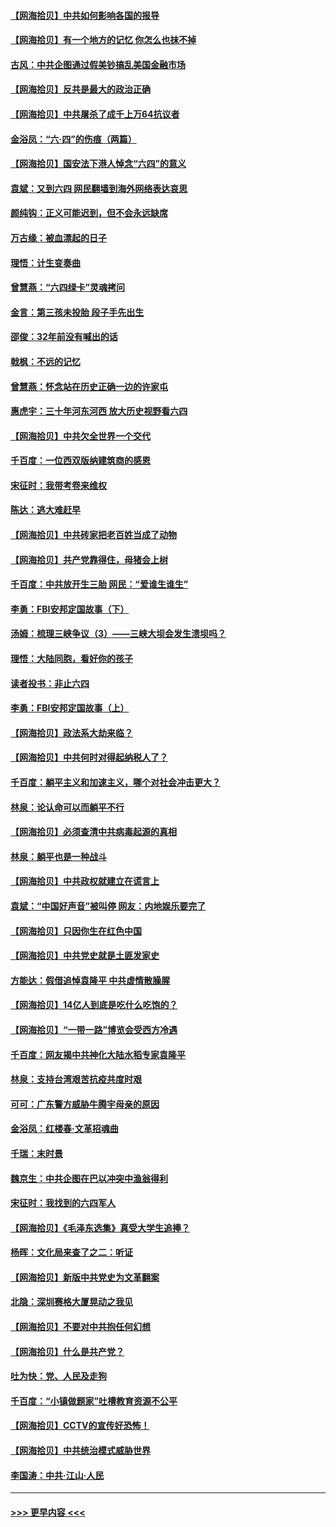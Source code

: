 #### [【网海拾贝】中共如何影响各国的报导](../pages/nsc993/n13012599.md?t=06110052) 
#### [【网海拾贝】有一个地方的记忆 你怎么也抹不掉](../pages/nsc993/n13009802.md?t=06110052) 
#### [古风：中共企图通过假美钞搞乱美国金融市场](../pages/nsc993/n13009626.md?t=06110052) 
#### [【网海拾贝】反共是最大的政治正确](../pages/nsc993/n13007051.md?t=06110052) 
#### [【网海拾贝】中共屠杀了成千上万64抗议者](../pages/nsc993/n13002713.md?t=06110052) 
#### [金浴凤：“六·四”的伤痕（两篇）](../pages/nsc993/n13001719.md?t=06110052) 
#### [【网海拾贝】国安法下港人悼念“六四”的意义](../pages/nsc993/n13001039.md?t=06110052) 
#### [袁斌：又到六四 网民翻墙到海外网络表达哀思](../pages/nsc993/n13000995.md?t=06110052) 
#### [颜纯钩：正义可能迟到，但不会永远缺席](../pages/nsc993/n13000920.md?t=06110052) 
#### [万古缘：被血漂起的日子](../pages/nsc993/n13000914.md?t=06110052) 
#### [理悟：计生变奏曲](../pages/nsc993/n13000414.md?t=06110052) 
#### [曾慧燕：“六四绿卡”灵魂拷问](../pages/nsc993/n13000277.md?t=06110052) 
#### [金言：第三孩未投胎 段子手先出生](../pages/nsc993/n13000215.md?t=06110052) 
#### [邵俊：32年前没有喊出的话](../pages/nsc993/n13000181.md?t=06110052) 
#### [戟枫：不远的记忆](../pages/nsc993/n13000121.md?t=06110052) 
#### [曾慧燕：怀念站在历史正确一边的许家屯](../pages/nsc993/n13000073.md?t=06110052) 
#### [惠虎宇：三十年河东河西 放大历史视野看六四](../pages/nsc993/n13000018.md?t=06110052) 
#### [【网海拾贝】中共欠全世界一个交代](../pages/nsc993/n12998706.md?t=06110052) 
#### [千百度：一位西双版纳建筑商的感恩](../pages/nsc993/n12998487.md?t=06110052) 
#### [宋征时：我带考卷来维权](../pages/nsc993/n12994088.md?t=06110052) 
#### [陈达：逃大难赶早](../pages/nsc993/n12993569.md?t=06110052) 
#### [【网海拾贝】中共砖家把老百姓当成了动物](../pages/nsc993/n12993483.md?t=06110052) 
#### [【网海拾贝】共产党靠得住，母猪会上树](../pages/nsc993/n12990730.md?t=06110052) 
#### [千百度：中共放开生三胎 网民：“爱谁生谁生”](../pages/nsc993/n12990644.md?t=06110052) 
#### [李勇：FBI安邦定国故事（下）](../pages/nsc993/n12987854.md?t=06110052) 
#### [汤姆：梳理三峡争议（3）——三峡大坝会发生溃坝吗？](../pages/nsc993/n12989806.md?t=06110052) 
#### [理悟：大陆同胞，看好你的孩子](../pages/nsc993/n12989778.md?t=06110052) 
#### [读者投书：非止六四](../pages/nsc993/n12989673.md?t=06110052) 
#### [李勇：FBI安邦定国故事（上）](../pages/nsc993/n12987749.md?t=06110052) 
#### [【网海拾贝】政法系大劫来临？](../pages/nsc993/n12987596.md?t=06110052) 
#### [【网海拾贝】中共何时对得起纳税人了？](../pages/nsc993/n12985578.md?t=06110052) 
#### [千百度：躺平主义和加速主义，哪个对社会冲击更大？](../pages/nsc993/n12985512.md?t=06110052) 
#### [林泉：论认命可以而躺平不行](../pages/nsc993/n12985505.md?t=06110052) 
#### [【网海拾贝】必须查清中共病毒起源的真相](../pages/nsc993/n12984276.md?t=06110052) 
#### [林泉：躺平也是一种战斗](../pages/nsc993/n12984194.md?t=06110052) 
#### [【网海拾贝】中共政权就建立在谎言上](../pages/nsc993/n12981880.md?t=06110052) 
#### [袁斌：“中国好声音”被叫停 网友：内地娱乐要完了](../pages/nsc993/n12981826.md?t=06110052) 
#### [【网海拾贝】只因你生在红色中国](../pages/nsc993/n12979096.md?t=06110052) 
#### [【网海拾贝】中共党史就是土匪发家史](../pages/nsc993/n12976478.md?t=06110052) 
#### [方能达：假借追悼袁隆平 中共虚情散臊腥](../pages/nsc993/n12976396.md?t=06110052) 
#### [【网海拾贝】14亿人到底是吃什么吃饱的？](../pages/nsc993/n12974125.md?t=06110052) 
#### [【网海拾贝】“一带一路”博览会受西方冷遇](../pages/nsc993/n12971787.md?t=06110052) 
#### [千百度：网友揭中共神化大陆水稻专家袁隆平](../pages/nsc993/n12971733.md?t=06110052) 
#### [林泉：支持台湾艰苦抗疫共度时艰](../pages/nsc993/n12971350.md?t=06110052) 
#### [可可：广东警方威胁牛腾宇母亲的原因](../pages/nsc993/n12971100.md?t=06110052) 
#### [金浴凤：红楼春·文革招魂曲](../pages/nsc993/n12970354.md?t=06110052) 
#### [千瑞：末时景](../pages/nsc993/n12970337.md?t=06110052) 
#### [魏京生：中共企图在巴以冲突中渔翁得利](../pages/nsc993/n12970286.md?t=06110052) 
#### [宋征时：我找到的六四军人](../pages/nsc993/n12970213.md?t=06110052) 
#### [【网海拾贝】《毛泽东选集》真受大学生追捧？](../pages/nsc993/n12968779.md?t=06110052) 
#### [杨晖：文化局来查了之二：听证](../pages/nsc993/n12966528.md?t=06110052) 
#### [【网海拾贝】新版中共党史为文革翻案](../pages/nsc993/n12967526.md?t=06110052) 
#### [北隐：深圳赛格大厦晃动之我见](../pages/nsc993/n12967393.md?t=06110052) 
#### [【网海拾贝】不要对中共抱任何幻想](../pages/nsc993/n12965222.md?t=06110052) 
#### [【网海拾贝】什么是共产党？](../pages/nsc993/n12962781.md?t=06110052) 
#### [吐为快：党、人民及走狗](../pages/nsc993/n12962747.md?t=06110052) 
#### [千百度：“小镇做题家”吐槽教育资源不公平](../pages/nsc993/n12962705.md?t=06110052) 
#### [【网海拾贝】CCTV的宣传好恐怖！](../pages/nsc993/n12959984.md?t=06110052) 
#### [【网海拾贝】中共统治模式威胁世界](../pages/nsc993/n12957622.md?t=06110052) 
#### [李国涛：中共‧江山‧人民](../pages/nsc993/n12957502.md?t=06110052) 

----
#### [ >>> 更早内容 <<< ](../indexes/nsc993-earlier.md)
